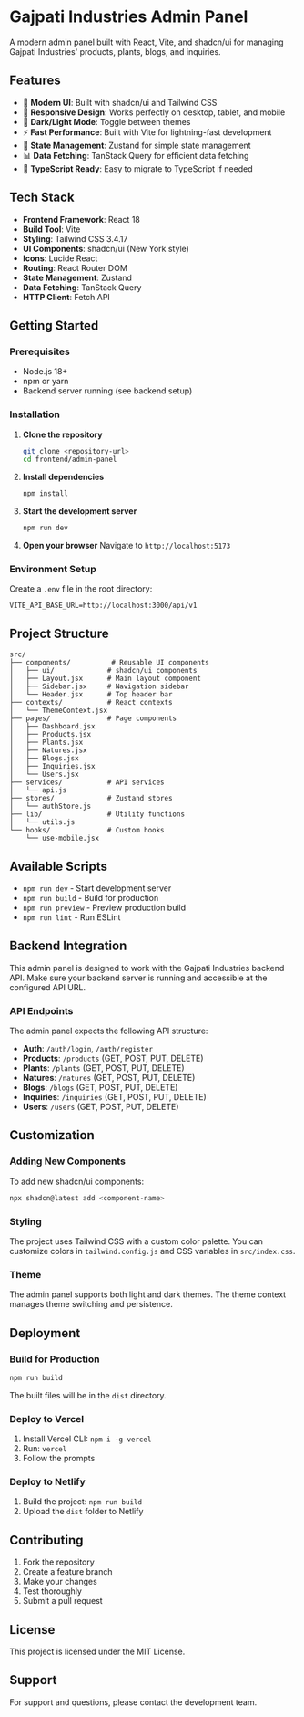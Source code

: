 # Gajpati Industries Admin Panel

A modern admin panel built with React, Vite, and shadcn/ui for managing Gajpati Industries' products, plants, blogs, and inquiries.

## Features

- 🎨 **Modern UI**: Built with shadcn/ui and Tailwind CSS
- 📱 **Responsive Design**: Works perfectly on desktop, tablet, and mobile
- 🌙 **Dark/Light Mode**: Toggle between themes
- ⚡ **Fast Performance**: Built with Vite for lightning-fast development
- 🔄 **State Management**: Zustand for simple state management
- 📊 **Data Fetching**: TanStack Query for efficient data fetching
- 🎯 **TypeScript Ready**: Easy to migrate to TypeScript if needed

## Tech Stack

- **Frontend Framework**: React 18
- **Build Tool**: Vite
- **Styling**: Tailwind CSS 3.4.17
- **UI Components**: shadcn/ui (New York style)
- **Icons**: Lucide React
- **Routing**: React Router DOM
- **State Management**: Zustand
- **Data Fetching**: TanStack Query
- **HTTP Client**: Fetch API

## Getting Started

### Prerequisites

- Node.js 18+
- npm or yarn
- Backend server running (see backend setup)

### Installation

1. **Clone the repository**

   ```bash
   git clone <repository-url>
   cd frontend/admin-panel
   ```

2. **Install dependencies**

   ```bash
   npm install
   ```

3. **Start the development server**

   ```bash
   npm run dev
   ```

4. **Open your browser**
   Navigate to `http://localhost:5173`

### Environment Setup

Create a `.env` file in the root directory:

```env
VITE_API_BASE_URL=http://localhost:3000/api/v1
```

## Project Structure

```
src/
├── components/          # Reusable UI components
│   ├── ui/             # shadcn/ui components
│   ├── Layout.jsx      # Main layout component
│   ├── Sidebar.jsx     # Navigation sidebar
│   └── Header.jsx      # Top header bar
├── contexts/           # React contexts
│   └── ThemeContext.jsx
├── pages/              # Page components
│   ├── Dashboard.jsx
│   ├── Products.jsx
│   ├── Plants.jsx
│   ├── Natures.jsx
│   ├── Blogs.jsx
│   ├── Inquiries.jsx
│   └── Users.jsx
├── services/           # API services
│   └── api.js
├── stores/             # Zustand stores
│   └── authStore.js
├── lib/                # Utility functions
│   └── utils.js
└── hooks/              # Custom hooks
    └── use-mobile.jsx
```

## Available Scripts

- `npm run dev` - Start development server
- `npm run build` - Build for production
- `npm run preview` - Preview production build
- `npm run lint` - Run ESLint

## Backend Integration

This admin panel is designed to work with the Gajpati Industries backend API. Make sure your backend server is running and accessible at the configured API URL.

### API Endpoints

The admin panel expects the following API structure:

- **Auth**: `/auth/login`, `/auth/register`
- **Products**: `/products` (GET, POST, PUT, DELETE)
- **Plants**: `/plants` (GET, POST, PUT, DELETE)
- **Natures**: `/natures` (GET, POST, PUT, DELETE)
- **Blogs**: `/blogs` (GET, POST, PUT, DELETE)
- **Inquiries**: `/inquiries` (GET, POST, PUT, DELETE)
- **Users**: `/users` (GET, POST, PUT, DELETE)

## Customization

### Adding New Components

To add new shadcn/ui components:

```bash
npx shadcn@latest add <component-name>
```

### Styling

The project uses Tailwind CSS with a custom color palette. You can customize colors in `tailwind.config.js` and CSS variables in `src/index.css`.

### Theme

The admin panel supports both light and dark themes. The theme context manages theme switching and persistence.

## Deployment

### Build for Production

```bash
npm run build
```

The built files will be in the `dist` directory.

### Deploy to Vercel

1. Install Vercel CLI: `npm i -g vercel`
2. Run: `vercel`
3. Follow the prompts

### Deploy to Netlify

1. Build the project: `npm run build`
2. Upload the `dist` folder to Netlify

## Contributing

1. Fork the repository
2. Create a feature branch
3. Make your changes
4. Test thoroughly
5. Submit a pull request

## License

This project is licensed under the MIT License.

## Support

For support and questions, please contact the development team.
